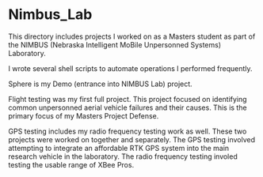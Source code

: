 # Nimbus_Lab
This directory includes projects I worked on as a Masters student as part of the NIMBUS (Nebraska Intelligent MoBile Unpersonned Systems) Laboratory.

I wrote several shell scripts to automate operations I performed frequently.

Sphere is my Demo (entrance into NIMBUS Lab) project.

Flight testing was my first full project. This project focused on identifying common unpersonned aerial vehicle failures and their causes. This is the primary focus of my Masters Project Defense.

GPS testing includes my radio frequency testing work as well. These two projects were worked on together and separately. The GPS testing involved attempting to integrate an affordable RTK GPS system into the main research vehicle in the laboratory. The radio frequency testing involed testing the usable range of XBee Pros.
